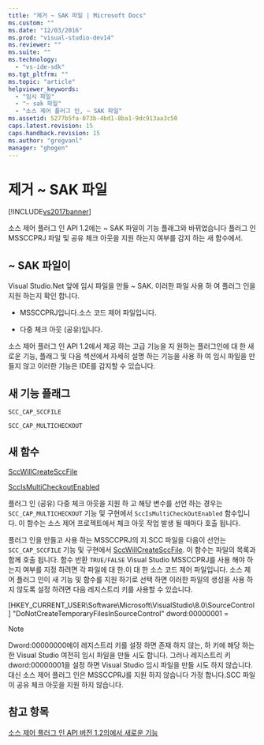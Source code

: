 ```yaml
---
title: "제거 ~ SAK 파일 | Microsoft Docs"
ms.custom: ""
ms.date: "12/03/2016"
ms.prod: "visual-studio-dev14"
ms.reviewer: ""
ms.suite: ""
ms.technology: 
  - "vs-ide-sdk"
ms.tgt_pltfrm: ""
ms.topic: "article"
helpviewer_keywords: 
  - "임시 파일"
  - "~ sak 파일"
  - "소스 제어 플러그 인, ~ SAK 파일"
ms.assetid: 5277b5fa-073b-4bd1-8ba1-9dc913aa3c50
caps.latest.revision: 15
caps.handback.revision: 15
ms.author: "gregvanl"
manager: "ghogen"
---
```

# 제거 ~ SAK 파일
[!INCLUDE[vs2017banner](../../code-quality/includes/vs2017banner.md)]

소스 제어 플러그 인 API 1.2에는 ~ SAK 파일이 기능 플래그와 바뀌었습니다 플러그 인 MSSCCPRJ 파일 및 공유 체크 아웃을 지원 하는지 여부를 감지 하는 새 함수에서.  
  
## ~ SAK 파일이  
 Visual Studio.Net 앞에 임시 파일을 만들 ~ SAK.  이러한 파일 사용 하 여 플러그 인을 지원 하는지 확인 합니다.  
  
-   MSSCCPRJ입니다.소스 코드 제어 파일입니다.  
  
-   다중 체크 아웃 \(공유\)입니다.  
  
 소스 제어 플러그 인 API 1.2에서 제공 하는 고급 기능을 지 원하는 플러그인에 대 한 새로운 기능, 플래그 및 다음 섹션에서 자세히 설명 하는 기능을 사용 하 여 임시 파일을 만들지 않고 이러한 기능은 IDE를 감지할 수 있습니다.  
  
## 새 기능 플래그  
 `SCC_CAP_SCCFILE`  
  
 `SCC_CAP_MULTICHECKOUT`  
  
## 새 함수  
 [SccWillCreateSccFile](../../extensibility/sccwillcreatesccfile-function.md)  
  
 [SccIsMultiCheckoutEnabled](../../extensibility/sccismulticheckoutenabled-function.md)  
  
 플러그 인 \(공유\) 다중 체크 아웃을 지원 하 고 해당 변수를 선언 하는 경우는 `SCC_CAP_MULTICHECKOUT` 기능 및 구현에서 `SccIsMultiCheckOutEnabled` 함수입니다.  이 함수는 소스 제어 프로젝트에서 체크 아웃 작업 발생 될 때마다 호출 됩니다.  
  
 플러그 인을 만들고 사용 하는 MSSCCPRJ의 지.SCC 파일을 다음이 선언는 `SCC_CAP_SCCFILE` 기능 및 구현에서 [SccWillCreateSccFile](../../extensibility/sccwillcreatesccfile-function.md).  이 함수는 파일의 목록과 함께 호출 됩니다.  함수 반환 `TRUE/FALSE` Visual Studio MSSCCPRJ를 사용 해야 하는지 여부를 지정 하려면 각 파일에 대 한.이 대 한 소스 코드 제어 파일입니다.  소스 제어 플러그 인이 새 기능 및 함수를 지원 하기로 선택 하면 이러한 파일의 생성을 사용 하지 않도록 설정 하려면 다음 레지스트리 키를 사용할 수 있습니다.  
  
 \[HKEY\_CURRENT\_USER\\Software\\Microsoft\\VisualStudio\\8.0\\SourceControl\] "DoNotCreateTemporaryFilesInSourceControl" dword:00000001 \=  
  
> [!NOTE]
>  Dword:00000000에이 레지스트리 키를 설정 하면 존재 하지 않는, 하 키에 해당 하는 한 Visual Studio 여전히 임시 파일을 만들 시도 합니다.  그러나 레지스트리 키 dword:00000001을 설정 하면 Visual Studio 임시 파일을 만들 시도 하지 않습니다.  대신 소스 제어 플러그 인은 MSSCCPRJ를 지원 하지 않습니다 가정 합니다.SCC 파일이 공유 체크 아웃을 지원 하지 않습니다.  
  
## 참고 항목  
 [소스 제어 플러그 인 API 버전 1.2의에서 새로운 기능](../../extensibility/internals/what-s-new-in-the-source-control-plug-in-api-version-1-2.md)